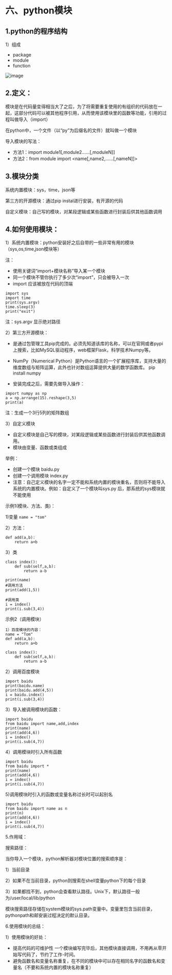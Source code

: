 # 六、python模块
## 1.python的程序结构
1）组成
- package
- module
- function

![image](6C63D8E53FCF42EEB5A8E4ACA5EB848A)

## 2.定义：
模块是在代码量变得相当大了之后，为了将需要重复使用的有组织的代码放在一起，这部分代码可以被其他程序引用，从而使用该模块里的函数等功能，引用的过程叫做导入（import）

在python中，一个文件（以“py”为后缀名的文件）就叫做一个模块

导入模块的写法：
- 方法1：import module1[,module2……[,moduleN]]
- 方法2：from module import <name[,name2,……[,nameN]]>

## 3.模块分类
系统内置模块：sys，time，json等

第三方的开源模块：通过pip instal进行安装，有开源的代码

自定义模块：自己写的模块，对某段逻辑或某些函数进行封装后供其他函数调用

## 4.如何使用模块：

1）系统内置模块：python安装好之后自带的一些非常有用的模块（sys,os,time,json模块等）

注：
- 使用关键词“import+模块名称”导入某一个模块
- 同一个模块不管你执行了多少次“import”，只会被导入一次
- import 应该被放在代码的顶端
```
import sys
import time
print(sys.argv)
time.sleep(3)
print("exit")
```
注：sys.argv 显示绝对路径

2）第三方开源模块：

- 是通过包管理工具pip完成的。必须先知道该库的名称，可以在官网或者pypi上搜索，比如MySQL驱动程序，web框架Flask，科学技术Numpy等。

- NumPy（Numerical Python）是Python语言的一个扩展程序库，支持大量的维度数组与矩阵运算，此外也针对数组运算提供大量的数学函数库。
pip install numpy

- 安装完成之后，需要先做导入操作：
```
import numpy as np
a = np.arrange(15).reshape(3,5)
print(a)
```
注：生成一个3行5列的矩阵数组

3）自定义模块
- 自定义模块是自己写的模块，对某段逻辑或某些函数进行封装后供其他函数调用。
- 模块由变量、函数或类组成

举例：
- 创建一个模块 baidu.py
- 创建一个调用模块 index.py
- 注意：自己定义模块的名字一定不能和系统内置的模块重名，否则将不能导入系统的内置模块。例如：自定义了一个模块叫sys.py 后，那系统的sys模块就不能使用

示例1(模块、方法、类)：

1)变量
`name = "tom"`

2）方法：
```
def add(a,b):
    return a+b
```
    
3）类
```
class index():
    def sub(self,a,b):
        return a-b
        
print(name)
#调用方法
print(add(1,5))

#调用类
i = index()
print(i.sub(3,4))
```

示例2（调用模块）
```
1）百度模块的内容：
name = "Tom"
def add(a,b):
    return a+b
    
class index():
    def sub(self,a,b):
        return a-b
```
        

2）调用百度模块
```
import baidu
print(baidu.name)
print(baidu.add(4,5))
i = baidu.index()
print(i.sub(3,4))
```

3）导入被调用模块的函数：
```
import baidu
from baidu import name,add,index
print(name)
print(add(4,6))
i = index()
print(i.sub(4,7))
```

4）调用模块时引入所有函数
```
import baidu
from baidu import *
print(name)
print(add(4,6))
i = index()
print(i.sub(4,7))
```

5)调用模块时引入的函数或变量名称过长时可以起别名
```
import baidu
from baidu import name as n
print(n)
print(add(4,6))
i = index()
print(i.sub(4,7))
```

5.作用域：

搜索路径：

当你导入一个模块，python解析器对模块位置的搜索顺序是：

1）当前目录

2）如果不在当前目录，python则搜索在shell变量python下的每个目录

3）如果都找不到，python会查看默认路径。Unix下，默认路径一般为/user/local/lib/python

模块搜索路径存储在system模块的sys.path变量中。变量里包含当前目录，pythonpath和邮安装过程决定的默认目录。

6.使用模块的总结：

1）使用模块的好处：
- 提高代码的可维护性
一个模块编写完毕后，其他模块直接调用，不用再从零开始写代码了，节约了工作-时间。
- 避免函数名和变量名称重复，在不同的模块中可以存在相同名字的函数名和变量名（不要和系统内置的模块名称重复）
